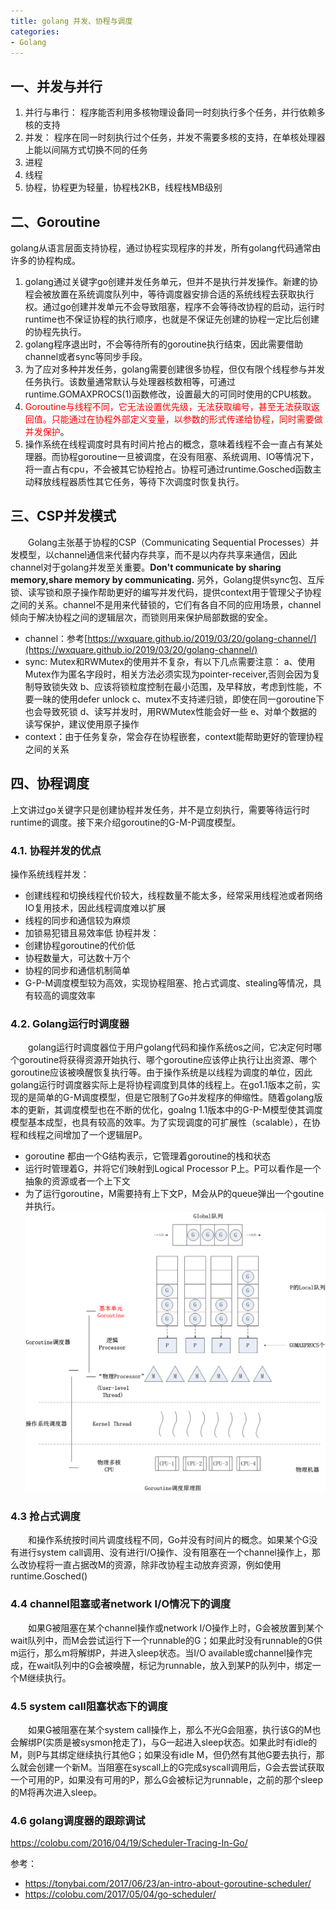 ```yaml
---
title: golang 并发、协程与调度
categories:
- Golang
---
```


## 一、并发与并行
1. 并行与串行： 程序能否利用多核物理设备同一时刻执行多个任务，并行依赖多核的支持
2. 并发： 程序在同一时刻执行过个任务，并发不需要多核的支持，在单核处理器上能以间隔方式切换不同的任务
3. 进程
4. 线程
5. 协程，协程更为轻量，协程栈2KB，线程栈MB级别

## 二、Goroutine
golang从语言层面支持协程，通过协程实现程序的并发，所有golang代码通常由许多的协程构成。
1. golang通过关键字go创建并发任务单元，但并不是执行并发操作。新建的协程会被放置在系统调度队列中，等待调度器安排合适的系统线程去获取执行权。通过go创建并发单元不会导致阻塞，程序不会等待改协程的启动，运行时runtime也不保证协程的执行顺序，也就是不保证先创建的协程一定比后创建的协程先执行。
2. golang程序退出时，不会等待所有的goroutine执行结束，因此需要借助channel或者sync等同步手段。
3. 为了应对多种并发任务，golang需要创建很多协程，但仅有限个线程参与并发任务执行。该数量通常默认与处理器核数相等，可通过runtime.GOMAXPROCS(1)函数修改，设置最大的可同时使用的CPU核数。
4. <font color=red>Goroutine与线程不同，它无法设置优先级，无法获取编号，甚至无法获取返回值。只能通过在协程外部定义变量，以参数的形式传递给协程，同时需要做并发保护</font>。
5. 操作系统在线程调度时具有时间片抢占的概念，意味着线程不会一直占有某处理器。而协程goroutine一旦被调度，在没有阻塞、系统调用、IO等情况下，将一直占有cpu，不会被其它协程抢占。协程可通过runtime.Gosched函数主动释放线程器质性其它任务，等待下次调度时恢复执行。


## 三、CSP并发模式
　　Golang主张基于协程的CSP（Communicating Sequential Processes）并发模型，以channel通信来代替内存共享，而不是以内存共享来通信，因此channel对于golang并发至关重要。**Don't communicate by sharing memory,share memory by communicating.** 另外，Golang提供sync包、互斥锁、读写锁和原子操作帮助更好的编写并发代码，提供context用于管理父子协程之间的关系。channel不是用来代替锁的，它们有各自不同的应用场景，channel倾向于解决协程之间的逻辑层次，而锁则用来保护局部数据的安全。
- channel：参考[https://wxquare.github.io/2019/03/20/golang-channel/](https://wxquare.github.io/2019/03/20/golang-channel/)
- sync: Mutex和RWMutex的使用并不复杂，有以下几点需要注意：
	a、使用Mutex作为匿名字段时，相关方法必须实现为pointer-receiver,否则会因为复制导致锁失效
	b、应该将锁粒度控制在最小范围，及早释放，考虑到性能，不要一昧的使用defer unlock
	c、mutex不支持递归锁，即使在同一goroutine下也会导致死锁
	d、读写并发时，用RWMutex性能会好一些
	e、对单个数据的读写保护，建议使用原子操作
- context：由于任务复杂，常会存在协程嵌套，context能帮助更好的管理协程之间的关系


## 四、协程调度
上文讲过go关键字只是创建协程并发任务，并不是立刻执行，需要等待运行时runtime的调度。接下来介绍goroutine的G-M-P调度模型。
### 4.1. 协程并发的优点
操作系统线程并发：
- 创建线程和切换线程代价较大，线程数量不能太多，经常采用线程池或者网络IO复用技术，因此线程调度难以扩展
- 线程的同步和通信较为麻烦
- 加锁易犯错且易效率低
协程并发：  
- 创建协程goroutine的代价低
- 协程数量大，可达数十万个
- 协程的同步和通信机制简单  
- G-P-M调度模型较为高效，实现协程阻塞、抢占式调度、stealing等情况，具有较高的调度效率  

### 4.2. Golang运行时调度器
　　golang运行时调度器位于用户golang代码和操作系统os之间，它决定何时哪个goroutine将获得资源开始执行、哪个goroutine应该停止执行让出资源、哪个goroutine应该被唤醒恢复执行等。由于操作系统是以线程为调度的单位，因此golang运行时调度器实际上是将协程调度到具体的线程上。在go1.1版本之前，实现的是简单的G-M调度模型，但是它限制了Go并发程序的伸缩性。随着golang版本的更新，其调度模型也在不断的优化，goalng 1.1版本中的G-P-M模型使其调度模型基本成型，也具有较高的效率。为了实现调度的可扩展性（scalable），在协程和线程之间增加了一个逻辑层P。
- goroutine 都由一个G结构表示，它管理着goroutine的栈和状态
- 运行时管理着G，并将它们映射到Logical Processor P上。P可以看作是一个抽象的资源或者一个上下文
- 为了运行goroutine，M需要持有上下文P，M会从P的queue弹出一个goutine并执行。
![G-p-M调度模型](https://github.com/wxquare/wxquare.github.io/raw/hexo/source/photos/goroutine-scheduler-model.png)

### 4.3 抢占式调度
　　和操作系统按时间片调度线程不同，Go并没有时间片的概念。如果某个G没有进行system call调用、没有进行I/O操作、没有阻塞在一个channel操作上，那么改协程将一直占据改M的资源，除非改协程主动放弃资源，例如使用runtime.Gosched()
### 4.4 channel阻塞或者network I/O情况下的调度
　　如果G被阻塞在某个channel操作或network I/O操作上时，G会被放置到某个wait队列中，而M会尝试运行下一个runnable的G；如果此时没有runnable的G供m运行，那么m将解绑P，并进入sleep状态。当I/O available或channel操作完成，在wait队列中的G会被唤醒，标记为runnable，放入到某P的队列中，绑定一个M继续执行。
### 4.5 system call阻塞状态下的调度
　　如果G被阻塞在某个system call操作上，那么不光G会阻塞，执行该G的M也会解绑P(实质是被sysmon抢走了)，与G一起进入sleep状态。如果此时有idle的M，则P与其绑定继续执行其他G；如果没有idle M，但仍然有其他G要去执行，那么就会创建一个新M。当阻塞在syscall上的G完成syscall调用后，G会去尝试获取一个可用的P，如果没有可用的P，那么G会被标记为runnable，之前的那个sleep的M将再次进入sleep。

### 4.6 golang调度器的跟踪调试
https://colobu.com/2016/04/19/Scheduler-Tracing-In-Go/

参考：  
- https://tonybai.com/2017/06/23/an-intro-about-goroutine-scheduler/  
- https://colobu.com/2017/05/04/go-scheduler/  